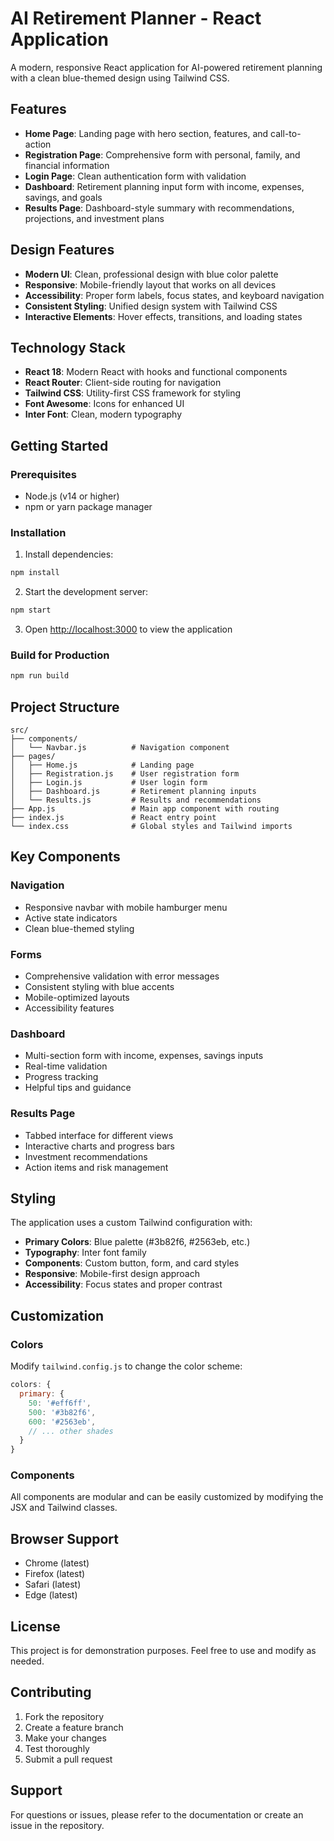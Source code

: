 # AI Retirement Planner - React Application

A modern, responsive React application for AI-powered retirement planning with a clean blue-themed design using Tailwind CSS.

## Features

- **Home Page**: Landing page with hero section, features, and call-to-action
- **Registration Page**: Comprehensive form with personal, family, and financial information
- **Login Page**: Clean authentication form with validation
- **Dashboard**: Retirement planning input form with income, expenses, savings, and goals
- **Results Page**: Dashboard-style summary with recommendations, projections, and investment plans

## Design Features

- **Modern UI**: Clean, professional design with blue color palette
- **Responsive**: Mobile-friendly layout that works on all devices
- **Accessibility**: Proper form labels, focus states, and keyboard navigation
- **Consistent Styling**: Unified design system with Tailwind CSS
- **Interactive Elements**: Hover effects, transitions, and loading states

## Technology Stack

- **React 18**: Modern React with hooks and functional components
- **React Router**: Client-side routing for navigation
- **Tailwind CSS**: Utility-first CSS framework for styling
- **Font Awesome**: Icons for enhanced UI
- **Inter Font**: Clean, modern typography

## Getting Started

### Prerequisites

- Node.js (v14 or higher)
- npm or yarn package manager

### Installation

1. Install dependencies:
```bash
npm install
```

2. Start the development server:
```bash
npm start
```

3. Open [http://localhost:3000](http://localhost:3000) to view the application

### Build for Production

```bash
npm run build
```

## Project Structure

```
src/
├── components/
│   └── Navbar.js          # Navigation component
├── pages/
│   ├── Home.js            # Landing page
│   ├── Registration.js    # User registration form
│   ├── Login.js           # User login form
│   ├── Dashboard.js       # Retirement planning inputs
│   └── Results.js         # Results and recommendations
├── App.js                 # Main app component with routing
├── index.js               # React entry point
└── index.css              # Global styles and Tailwind imports
```

## Key Components

### Navigation
- Responsive navbar with mobile hamburger menu
- Active state indicators
- Clean blue-themed styling

### Forms
- Comprehensive validation with error messages
- Consistent styling with blue accents
- Mobile-optimized layouts
- Accessibility features

### Dashboard
- Multi-section form with income, expenses, savings inputs
- Real-time validation
- Progress tracking
- Helpful tips and guidance

### Results Page
- Tabbed interface for different views
- Interactive charts and progress bars
- Investment recommendations
- Action items and risk management

## Styling

The application uses a custom Tailwind configuration with:

- **Primary Colors**: Blue palette (#3b82f6, #2563eb, etc.)
- **Typography**: Inter font family
- **Components**: Custom button, form, and card styles
- **Responsive**: Mobile-first design approach
- **Accessibility**: Focus states and proper contrast

## Customization

### Colors
Modify `tailwind.config.js` to change the color scheme:

```javascript
colors: {
  primary: {
    50: '#eff6ff',
    500: '#3b82f6',
    600: '#2563eb',
    // ... other shades
  }
}
```

### Components
All components are modular and can be easily customized by modifying the JSX and Tailwind classes.

## Browser Support

- Chrome (latest)
- Firefox (latest)
- Safari (latest)
- Edge (latest)

## License

This project is for demonstration purposes. Feel free to use and modify as needed.

## Contributing

1. Fork the repository
2. Create a feature branch
3. Make your changes
4. Test thoroughly
5. Submit a pull request

## Support

For questions or issues, please refer to the documentation or create an issue in the repository.
